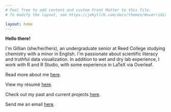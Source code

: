 ```yaml
---
# Feel free to add content and custom Front Matter to this file.
# To modify the layout, see https://jekyllrb.com/docs/themes/#overriding-theme-defaults

layout: home
---
```


<b>Hello there!</b>

I'm Gillian (she/her/hers), an undergraduate senior at Reed College studying chemistry with a minor in English. I'm passionate about scientific literacy and truthful data visualization. In addition to wet and dry lab experience, I work with R and R Studio, with some experience in LaTeX via Overleaf.

Read more about me <a href="/about/">here</a>.

View my r&eacute;sum&eacute; <a href="/resume/">here</a>.

Check out my past and current projects <a href="/portfolio/">here</a>.

Send me an email <a href="mailto:gillian.a.mcginnis@gmail.com">here</a>.